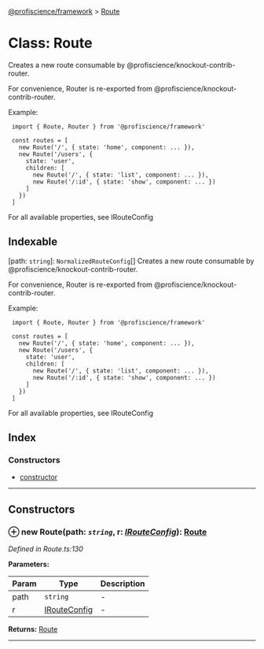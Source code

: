 [@profiscience/framework](../README.md) > [Route](../classes/route.md)



# Class: Route


Creates a new route consumable by @profiscience/knockout-contrib-router.

For convenience, Router is re-exported from @profiscience/knockout-contrib-router.

Example:

     import { Route, Router } from '@profiscience/framework'

     const routes = [
       new Route('/', { state: 'home', component: ... }),
       new Route('/users', {
         state: 'user',
         children: [
           new Route('/', { state: 'list', component: ... }),
           new Route('/:id', { state: 'show', component: ... })
         ]
       })
     ]

For all available properties, see IRouteConfig

## Indexable

\[path: `string`\]:&nbsp;`NormalizedRouteConfig`[]
Creates a new route consumable by @profiscience/knockout-contrib-router.

For convenience, Router is re-exported from @profiscience/knockout-contrib-router.

Example:

     import { Route, Router } from '@profiscience/framework'

     const routes = [
       new Route('/', { state: 'home', component: ... }),
       new Route('/users', {
         state: 'user',
         children: [
           new Route('/', { state: 'list', component: ... }),
           new Route('/:id', { state: 'show', component: ... })
         ]
       })
     ]

For all available properties, see IRouteConfig


## Index

### Constructors

* [constructor](route.md#constructor)



---
## Constructors
<a id="constructor"></a>


### ⊕ **new Route**(path: *`string`*, r: *[IRouteConfig](../interfaces/irouteconfig.md)*): [Route](route.md)


*Defined in Route.ts:130*



**Parameters:**

| Param | Type | Description |
| ------ | ------ | ------ |
| path | `string`   |  - |
| r | [IRouteConfig](../interfaces/irouteconfig.md)   |  - |





**Returns:** [Route](route.md)

---


